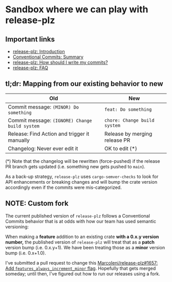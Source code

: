 # Sandbox where we can play with release-plz

## Important links

* [release-plz: Introduction](https://release-plz.ieni.dev/docs)
* [Conventional Commits: Summary](https://www.conventionalcommits.org/en/v1.0.0/#summary)
* [release-plz: How should I write my commits?](https://release-plz.ieni.dev/docs/changelog/format#how-should-i-write-my-commits)
* [release-plz: FAQ](https://release-plz.ieni.dev/docs/faq)

## tl;dr: Mapping from our existing behavior to new

| Old | New |
| --- | --- |
| Commit message: `(MINOR) Do something` | `feat: Do something` |
| Commit message: `(IGNORE) Change build system` | `chore: Change build system` |
| Release: Find Action and trigger it manually | Release by merging release PR |
| Changelog: Never ever edit it | OK to edit (*) |

(*) Note that the changelog will be rewritten (force-pushed) if the release PR branch gets updated (i.e. something new gets pushed to `main`).

As a back-up strategy, `release-plz` uses `cargo-semver-checks` to look for API enhancements or breaking changes and will bump the crate version accordingly even if the commits were mis-categorized.

## NOTE: Custom fork

The current published version of `release-plz` follows a Conventional Commits behavior that is at odds with how our team has used semantic versioning:

When making a **feature** addition to an existing crate **with a 0.x.y version number,** the published version of `release-plz` will treat that as a **patch** version bump (i.e. 0.x.y+1). We have been treating those as a **minor** version bump (i.e. 0.x+1.0).

I've submitted a pull request to change this [MarcoIeni/release-plz#1657: Add `features_always_increment_minor` flag](https://github.com/MarcoIeni/release-plz/pull/1657). Hopefully that gets merged someday; until then, I've figured out how to run our releases using a fork.
